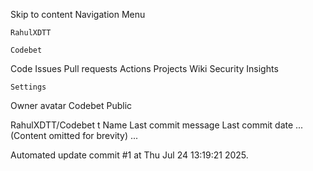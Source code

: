 Skip to content
Navigation Menu

    RahulXDTT

    Codebet

Code
Issues
Pull requests
Actions
Projects
Wiki
Security
Insights

    Settings

Owner avatar
Codebet
Public

RahulXDTT/Codebet
t
Name	Last commit message
	Last commit date
... (Content omitted for brevity) ...


Automated update commit #1 at Thu Jul 24 13:19:21 2025.